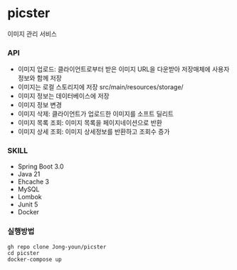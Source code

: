 # picster
이미지 관리 서비스

### API
- 이미지 업로드: 클라이언트로부터 받은 이미지 URL을 다운받아 저장매체에 사용자 정보와 함께 저장
- 이미지는 로컬 스토리지에 저장 src/main/resources/storage/
- 이미지 정보는 데이터베이스에 저장
- 이미지 정보 변경
- 이미지 삭제: 클라이언트가 업로드한 이미지를 소프트 딜리트
- 이미지 목록 조회: 이미지 목록을 페이지네이션으로 반환
- 이미지 상세 조회: 이미지 상세정보를 반환하고 조회수 증가

### SKILL
- Spring Boot 3.0
- Java 21
- Ehcache 3
- MySQL
- Lombok
- Junit 5
- Docker

### 실행방법
```
gh repo clone Jong-youn/picster
cd picster
docker-compose up
```
